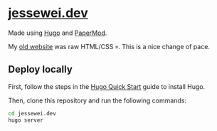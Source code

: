 # [jessewei.dev](https://jessewei.dev)

Made using [Hugo](https://gohugo.io) and [PaperMod](https://github.com/adityatelange/hugo-PaperMod).

My [old website](https://github.com/jesse-wei/jessewei.dev_old) was raw HTML/CSS 💀. This is a nice change of pace.

## Deploy locally

First, follow the steps in the [Hugo Quick Start](https://gohugo.io/getting-started/quick-start/#prerequisites) guide to install Hugo.

Then, clone this repository and run the following commands:

```bash
cd jessewei.dev
hugo server
```
